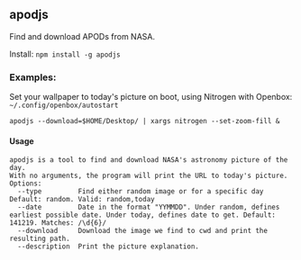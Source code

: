 apodjs
------
Find and download APODs from NASA.

Install: `npm install -g apodjs`

### Examples:
Set your wallpaper to today's picture on boot, using Nitrogen with Openbox:
`~/.config/openbox/autostart`
```
apodjs --download=$HOME/Desktop/ | xargs nitrogen --set-zoom-fill &
```

#### Usage
```
apodjs is a tool to find and download NASA's astronomy picture of the day.
With no arguments, the program will print the URL to today's picture.
Options:
  --type         Find either random image or for a specific day Default: random. Valid: random,today
  --date         Date in the format "YYMMDD". Under random, defines earliest possible date. Under today, defines date to get. Default: 141219. Matches: /\d{6}/
  --download     Download the image we find to cwd and print the resulting path.
  --description  Print the picture explanation.
```
